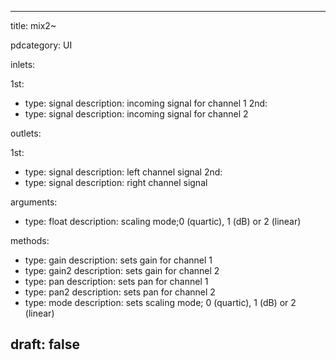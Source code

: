 --- 


title: mix2~

pdcategory: UI

inlets:

  1st:
  - type: signal
    description: incoming signal for channel 1
  2nd:
  - type: signal
    description: incoming signal for channel 2

outlets:

  1st:
  - type: signal
    description: left channel signal
  2nd:
  - type: signal
    description: right channel signal

arguments:
  - type: float
    description: scaling mode;0 (quartic), 1 (dB) or 2 (linear)

methods:
  - type: gain <float>
    description: sets gain for channel 1
  - type: gain2 <float>
    description: sets gain for channel 2
  - type: pan <float>
    description: sets pan for channel 1
  - type: pan2 <float>
    description: sets pan for channel 2
  - type: mode <float>
    description: sets scaling mode; 0 (quartic), 1 (dB) or 2 (linear)



draft: false
---